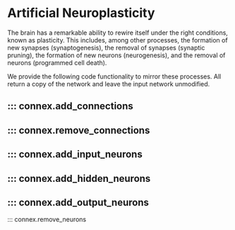 # Artificial Neuroplasticity

The brain has a remarkable ability to rewire itself under the right conditions, known as plasticity. This includes, among other processes, the formation of new synapses (synaptogenesis), the removal of synapses (synaptic pruning), the formation of new neurons (neurogenesis), and the removal of neurons (programmed cell death).

We provide the following code functionality to mirror these processes. All return a copy of the network and leave the input network unmodified.

::: connex.add_connections
---
::: connex.remove_connections
---
::: connex.add_input_neurons
---
::: connex.add_hidden_neurons
---
::: connex.add_output_neurons
---
::: connex.remove_neurons